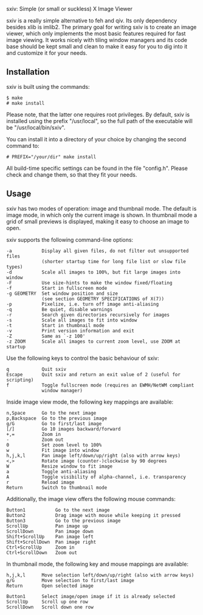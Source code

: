 sxiv: Simple (or small or suckless) X Image Viewer

sxiv is a really simple alternative to feh and qiv. Its only dependency besides
xlib is imlib2. The primary goal for writing sxiv is to create an image viewer,
which only implements the most basic features required for fast image viewing.
It works nicely with tiling window managers and its code base should be kept
small and clean to make it easy for you to dig into it and customize it for
your needs.

Installation
------------
sxiv is built using the commands:

    $ make
    # make install

Please note, that the latter one requires root privileges.
By default, sxiv is installed using the prefix "/usr/local", so the full path
of the executable will be "/usr/local/bin/sxiv".

You can install it into a directory of your choice by changing the second
command to:

    # PREFIX="/your/dir" make install

All build-time specific settings can be found in the file "config.h". Please
check and change them, so that they fit your needs.

Usage
-----
sxiv has two modes of operation: image and thumbnail mode. The default is image
mode, in which only the current image is shown. In thumbnail mode a grid of
small previews is displayed, making it easy to choose an image to open.

sxiv supports the following command-line options:

    -a           Display all given files, do not filter out unsupported files
                 (shorter startup time for long file list or slow file types)
    -d           Scale all images to 100%, but fit large images into window
    -F           Use size-hints to make the window fixed/floating
    -f           Start in fullscreen mode
    -g GEOMETRY  Set window position and size
                 (see section GEOMETRY SPECIFICATIONS of X(7))
    -p           Pixelize, i.e. turn off image anti-aliasing
    -q           Be quiet, disable warnings
    -r           Search given directories recursively for images
    -s           Scale all images to fit into window
    -t           Start in thumbnail mode
    -v           Print version information and exit
    -Z           Same as `-z 100'
    -z ZOOM      Scale all images to current zoom level, use ZOOM at startup

Use the following keys to control the basic behaviour of sxiv:

    q            Quit sxiv
    Escape       Quit sxiv and return an exit value of 2 (useful for scripting)
    f            Toggle fullscreen mode (requires an EWMH/NetWM compliant
                 window manager)

Inside image view mode, the following key mappings are available:

    n,Space      Go to the next image
    p,Backspace  Go to the previous image
    g/G          Go to first/last image
    [/]          Go 10 images backward/forward
    +,=          Zoom in
    -            Zoom out
    0            Set zoom level to 100%
    w            Fit image into window
    h,j,k,l      Pan image left/down/up/right (also with arrow keys)
    <,>          Rotate image (counter-)clockwise by 90 degrees
    W            Resize window to fit image
    a            Toggle anti-aliasing
    A            Toggle visibility of alpha-channel, i.e. transparency
    r            Reload image
    Return       Switch to thumbnail mode

Additionally, the image view offers the following mouse commands:

    Button1           Go to the next image
    Button2           Drag image with mouse while keeping it pressed
    Button3           Go to the previous image
    ScrollUp          Pan image up
    ScrollDown        Pan image down
    Shift+ScrollUp    Pan image left
    Shift+ScrollDown  Pan image right
    Ctrl+ScrollUp     Zoom in
    Ctrl+ScrollDown   Zoom out

In thumbnail mode, the following key and mouse mappings are available:

    h,j,k,l      Move selection left/down/up/right (also with arrow keys)
    g/G          Move selection to first/last image
    Return       Open selected image

    Button1      Select image/open image if it is already selected
    ScrollUp     Scroll up one row
    ScrollDown   Scroll down one row
